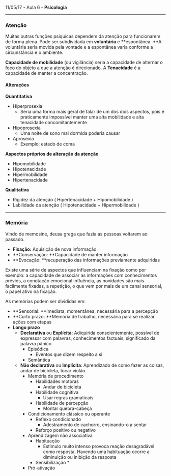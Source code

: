 11/05/17 - Aula 6 - **Psicologia**

---

### Atenção

Muitas outras funções psíquicas dependem da atenção para funcionarem de forma plena. Pode ser subdividada em **voluntária** e **espontânea. **A voluntária seria movida pela vontade e a espontânea varia conforme a circunstância e o ambiente.

**Capacidade de mobilidade** \(ou vigilância\) seria a capacidade de alternar o foco do objeto a que a atenção é direcionado. A **Tenacidade** é a capacidade de manter a concentração.

#### Alterações

**Quantitativa**

* Hiperprosexia
  * Seria uma forma mais geral de falar de um dos dois aspectos, pois é praticamente impossível manter uma alta mobilidade e alta tenacidade concomitantemente
* Hipoprosexia
  * Uma noite de sono mal dormida poderia causar
* Aprosexia
  * Exemplo: estado de coma

**Aspectos próprios de alteração da atenção**

* Hipomobilidade
* Hipotenacidade
* Hipermobilidade
* Hipertenacidade

**Qualitativa**

* Rigidez da atenção \( Hipertenacidade + Hipomobilidade \)
* Labilidade da atenção \( Hipotenacidade + Hipermobilidade \)

---

### Memória

Vindo de memosine, deusa grega que fazia as pessoas voltarem ao passado.

* **Fixação:** Aquisição de nova informação
* **Conservação: **Capacidade de manter informação
* **Evocação: **recuperação das informações previamente adquiridas

Existe uma série de aspectos que influenciam na fixação como por exemplo: a capacidade de associar as informações com conhecimentos prévios, a conotação emocional influência, as novidades são mais facilmente fixadas, a repetição, o que vem por mais de um canal sensorial, o papel ativo na fixação.

As memórias podem ser divididas em:

* **Sensorial: **Imediata, momentânea, necessária para a percepção
* **Curto prazo: **Memória de trabalho, necessária para se realizar ações com etapas
* **Longo prazo**
  * **Declarativa** ou **Explícita**: Adiquirida conscientemente, possível de expressar com palavras, conhecimentos factuais, significado da palavra pânico
    * Episódica
      * Eventos que dizem respeito a si
    * Semântica
  * **Não declarativa** ou **Implícita**: Aprendizado de como fazer as coisas, andar de bicicleta, tocar violão.
    * Memória de procedimento
      * Habilidades motoras
        * Andar de bicicleta 
      * Habilidade cognitiva
        * Usar regras gramaticais
      * Habilidade de percepção
        * Montar quebra-cabeça
    * Condicionamento clássico ou operante
      * Reflexo condicionado
        * Adestramento de cachorro, ensinando-o a sentar
      * Reforço positivo ou negativo
    * Aprendizagem não associativa
      * Habituação
        * Estímulo muito intenso provoca reação desagradável como resposta. Havendo uma habituação ocorre a diminuição ou inibição da resposta 
      * Sensibilização
        * 
    * Pró-ativação



